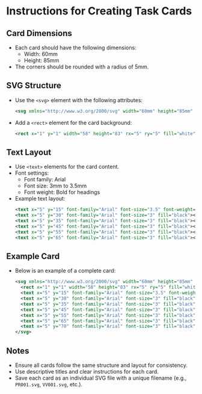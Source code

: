 # Instructions for Creating Task Cards

## Card Dimensions
- Each card should have the following dimensions:
  - Width: 60mm
  - Height: 85mm
- The corners should be rounded with a radius of 5mm.

## SVG Structure
- Use the `<svg>` element with the following attributes:
  ```xml
  <svg xmlns="http://www.w3.org/2000/svg" width="60mm" height="85mm" viewBox="0 0 60 85">
  ```
- Add a `<rect>` element for the card background:
  ```xml
  <rect x="1" y="1" width="58" height="83" rx="5" ry="5" fill="white" stroke="black" stroke-width="0.5"/>
  ```

## Text Layout
- Use `<text>` elements for the card content.
- Font settings:
  - Font family: Arial
  - Font size: 3mm to 3.5mm
  - Font weight: Bold for headings
- Example text layout:
  ```xml
  <text x="5" y="15" font-family="Arial" font-size="3.5" font-weight="bold" fill="black">[Card Title]</text>
  <text x="5" y="30" font-family="Arial" font-size="3" fill="black"><tspan font-weight="bold">Required Check:</tspan> [Skill]</text>
  <text x="5" y="35" font-family="Arial" font-size="3" fill="black"><tspan font-weight="bold">Dice Roll:</tspan> [Value]</text>
  <text x="5" y="45" font-family="Arial" font-size="3" fill="black"><tspan font-weight="bold">Success:</tspan> [Outcome]</text>
  <text x="5" y="55" font-family="Arial" font-size="3" fill="black"><tspan font-weight="bold">Failure:</tspan> [Consequence]</text>
  <text x="5" y="65" font-family="Arial" font-size="3" fill="black"><tspan font-weight="bold">Alt:</tspan> [Alternative]</text>
  ```

## Example Card
- Below is an example of a complete card:
  ```xml
  <svg xmlns="http://www.w3.org/2000/svg" width="60mm" height="85mm" viewBox="0 0 60 85">
    <rect x="1" y="1" width="58" height="83" rx="5" ry="5" fill="white" stroke="black" stroke-width="0.5"/>
    <text x="5" y="15" font-family="Arial" font-size="3.5" font-weight="bold" fill="black">Build Initial Prototype</text>
    <text x="5" y="30" font-family="Arial" font-size="3" fill="black"><tspan font-weight="bold">Required Check:</tspan> Technical Expertise</text>
    <text x="5" y="35" font-family="Arial" font-size="3" fill="black"><tspan font-weight="bold">Dice Roll:</tspan> 4+</text>
    <text x="5" y="45" font-family="Arial" font-size="3" fill="black"><tspan font-weight="bold">Success:</tspan> Gain 1 Innovation</text>
    <text x="5" y="55" font-family="Arial" font-size="3" fill="black"><tspan font-weight="bold">Failure:</tspan> Lose 1 Time Token</text>
    <text x="5" y="65" font-family="Arial" font-size="3" fill="black"><tspan font-weight="bold">Alt:</tspan> Spend 1 Innovation</text>
    <text x="5" y="70" font-family="Arial" font-size="3" fill="black">Token to retry</text>
  </svg>
  ```

## Notes
- Ensure all cards follow the same structure and layout for consistency.
- Use descriptive titles and clear instructions for each card.
- Save each card as an individual SVG file with a unique filename (e.g., `PR001.svg`, `VV001.svg`, etc.).
